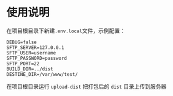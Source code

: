 # 使用说明
在项目根目录下新建`.env.local`文件，示例配置：
```
DEBUG=false
SFTP_SERVER=127.0.0.1
SFTP_USER=username
SFTP_PASSWORD=password
SFTP_PORT=22
BUILD_DIR=../dist
DESTINE_DIR=/var/www/test/
```

在项目根目录运行 `upload-dist` 把打包后的 `dist` 目录上传到服务器
